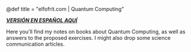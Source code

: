 @def title = "elfofrit.com | Quantum Computing"

[**_VERSIÓN EN ESPAÑOL AQUÍ_**](/QuantumComputing/)

Here you'll find my notes on books about Quantum Computing, as well as answers to the proposed exercises. I might also drop some science communication articles.
